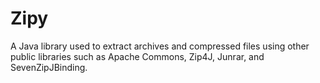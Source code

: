 # Zipy
A Java library used to extract archives and compressed files using other public libraries such as Apache Commons, Zip4J, Junrar, and SevenZipJBinding.
